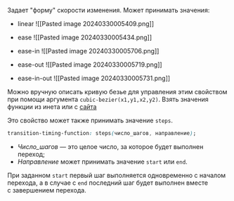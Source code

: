 Задает "форму" скорости изменения. Может принимать значения:

- linear
![[Pasted image 20240330005409.png]]

- ease
![[Pasted image 20240330005434.png]]

- ease-in
![[Pasted image 20240330005706.png]]

- ease-out
![[Pasted image 20240330005719.png]]

- ease-in-out
![[Pasted image 20240330005731.png]]

Можно вручную описать кривую безье для управления этим свойством при помощи аргумента `cubic-bezier(x1,y1,x2,y2)`. Взять значения функции из инета или с [сайта](https://cubic-bezier.com)

Это свойство может также принимать значение `steps`.
```css
transition-timing-function: steps(число_шагов, направление);
```

- _Число_шагов_ — это целое число, за которое будет выполнен переход;
- _Направление_ может принимать значение `start` или `end`.

При заданном `start` первый шаг выполняется одновременно с началом перехода, а в случае c `end` последний шаг будет выполнен вместе с завершением перехода.

